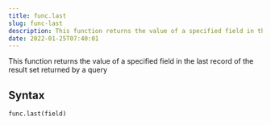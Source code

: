 ```yaml
---
title: func.last
slug: func-last
description: This function returns the value of a specified field in the  last record of the result set returned by a query
date: 2022-01-25T07:40:01
---
```


This function returns the value of a specified field in the  last record of the result set returned by a query

## Syntax
```python
func.last(field)
```
